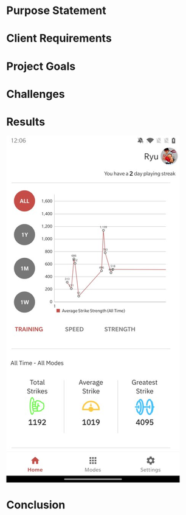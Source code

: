 # Purpose Statement

# Client Requirements

# Project Goals

# Challenges

# Results

<div>
    <img src="./img/homepage_light_1.jpg" alt="Home Page (Light Theme)">
</div>

# Conclusion
